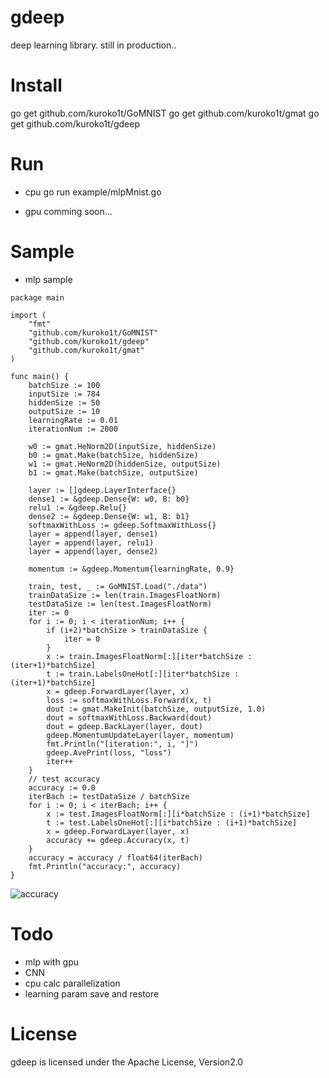 # gdeep
deep learning library. still in production..

# Install

go get github.com/kuroko1t/GoMNIST
go get github.com/kuroko1t/gmat
go get github.com/kuroko1t/gdeep

# Run

* cpu
go run example/mlpMnist.go

* gpu
comming soon...

# Sample

* mlp sample

```golang
package main

import (
	"fmt"
	"github.com/kuroko1t/GoMNIST"
	"github.com/kuroko1t/gdeep"
	"github.com/kuroko1t/gmat"
)

func main() {
	batchSize := 100
	inputSize := 784
	hiddenSize := 50
	outputSize := 10
	learningRate := 0.01
	iterationNum := 2000

	w0 := gmat.HeNorm2D(inputSize, hiddenSize)
	b0 := gmat.Make(batchSize, hiddenSize)
	w1 := gmat.HeNorm2D(hiddenSize, outputSize)
	b1 := gmat.Make(batchSize, outputSize)

	layer := []gdeep.LayerInterface{}
	dense1 := &gdeep.Dense{W: w0, B: b0}
	relu1 := &gdeep.Relu{}
	dense2 := &gdeep.Dense{W: w1, B: b1}
	softmaxWithLoss := gdeep.SoftmaxWithLoss{}
	layer = append(layer, dense1)
	layer = append(layer, relu1)
	layer = append(layer, dense2)

	momentum := &gdeep.Momentum{learningRate, 0.9}

	train, test, _ := GoMNIST.Load("./data")
	trainDataSize := len(train.ImagesFloatNorm)
	testDataSize := len(test.ImagesFloatNorm)
	iter := 0
	for i := 0; i < iterationNum; i++ {
		if (i+2)*batchSize > trainDataSize {
			iter = 0
		}
		x := train.ImagesFloatNorm[:][iter*batchSize : (iter+1)*batchSize]
		t := train.LabelsOneHot[:][iter*batchSize : (iter+1)*batchSize]
		x = gdeep.ForwardLayer(layer, x)
		loss := softmaxWithLoss.Forward(x, t)
		dout := gmat.MakeInit(batchSize, outputSize, 1.0)
		dout = softmaxWithLoss.Backward(dout)
		dout = gdeep.BackLayer(layer, dout)
		gdeep.MomentumUpdateLayer(layer, momentum)
		fmt.Println("[iteration:", i, "]")
		gdeep.AvePrint(loss, "loss")
		iter++
	}
	// test accuracy
	accuracy := 0.0
	iterBach := testDataSize / batchSize
	for i := 0; i < iterBach; i++ {
		x := test.ImagesFloatNorm[:][i*batchSize : (i+1)*batchSize]
		t := test.LabelsOneHot[:][i*batchSize : (i+1)*batchSize]
		x = gdeep.ForwardLayer(layer, x)
		accuracy += gdeep.Accuracy(x, t)
	}
	accuracy = accuracy / float64(iterBach)
	fmt.Println("accuracy:", accuracy)
}
```

![accuracy](https://github.com/kuroko1t/gdeep/blob/master/img/accuracy.png?raw=true)

# Todo

* mlp with gpu
* CNN
* cpu calc parallelization
* learning param save and restore

# License

gdeep is licensed under the Apache License, Version2.0
